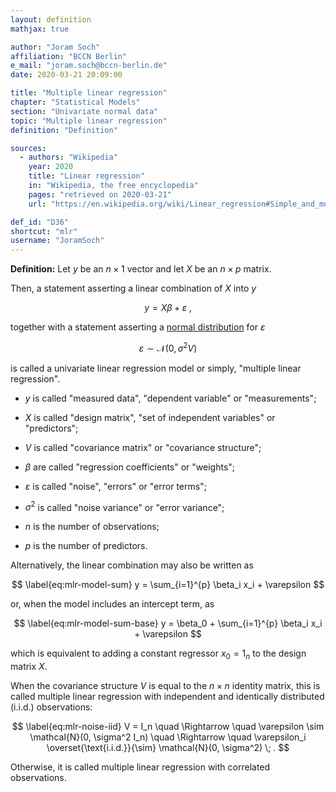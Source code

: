 ```yaml
---
layout: definition
mathjax: true

author: "Joram Soch"
affiliation: "BCCN Berlin"
e_mail: "joram.soch@bccn-berlin.de"
date: 2020-03-21 20:09:00

title: "Multiple linear regression"
chapter: "Statistical Models"
section: "Univariate normal data"
topic: "Multiple linear regression"
definition: "Definition"

sources:
  - authors: "Wikipedia"
    year: 2020
    title: "Linear regression"
    in: "Wikipedia, the free encyclopedia"
    pages: "retrieved on 2020-03-21"
    url: "https://en.wikipedia.org/wiki/Linear_regression#Simple_and_multiple_linear_regression"

def_id: "D36"
shortcut: "mlr"
username: "JoramSoch"
---
```



**Definition:** Let $y$ be an $n \times 1$ vector and let $X$ be an $n \times p$ matrix.

Then, a statement asserting a linear combination of $X$ into $y$

$$ \label{eq:mlr-model}
y = X\beta + \varepsilon \; ,
$$

together with a statement asserting a [normal distribution](/D/mvn) for $\varepsilon$

$$ \label{eq:mlr-noise}
\varepsilon \sim \mathcal{N}(0, \sigma^2 V)
$$

is called a univariate linear regression model or simply, "multiple linear regression".

* $y$ is called "measured data", "dependent variable" or "measurements";

* $X$ is called "design matrix", "set of independent variables" or "predictors";

* $V$ is called "covariance matrix" or "covariance structure";

* $\beta$ are called "regression coefficients" or "weights";

* $\varepsilon$ is called "noise", "errors" or "error terms";

* $\sigma^2$ is called "noise variance" or "error variance";

* $n$ is the number of observations;

* $p$ is the number of predictors.

Alternatively, the linear combination may also be written as

$$ \label{eq:mlr-model-sum}
y = \sum_{i=1}^{p} \beta_i x_i + \varepsilon
$$

or, when the model includes an intercept term, as

$$ \label{eq:mlr-model-sum-base}
y = \beta_0 + \sum_{i=1}^{p} \beta_i x_i + \varepsilon
$$

which is equivalent to adding a constant regressor $x_0 = 1_n$ to the design matrix $X$.

When the covariance structure $V$ is equal to the $n \times n$ identity matrix, this is called multiple linear regression with independent and identically distributed (i.i.d.) observations:

$$ \label{eq:mlr-noise-iid}
V = I_n \quad \Rightarrow \quad \varepsilon \sim \mathcal{N}(0, \sigma^2 I_n) \quad \Rightarrow \quad \varepsilon_i \overset{\text{i.i.d.}}{\sim} \mathcal{N}(0, \sigma^2) \; .
$$

Otherwise, it is called multiple linear regression with correlated observations.